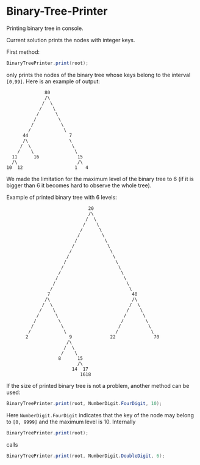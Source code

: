 # Binary-Tree-Printer
Printing binary tree in console.

Current solution prints the nodes with integer keys. 

First method:
```java
BinaryTreePrinter.print(root);
```
only prints the nodes of the binary tree whose keys belong to the interval `[0,99]`. Here is an example of output:
```
              80
              /\
             /  \
            /    \
           /      \
          /        \
         /          \
        /            \
      44               7
      /\               \
     /  \               \
    /    \               \
  11      16              15
  /\                      /\
10  12                   1   4
```
We made the limitation for the maximum level of the binary tree to 6 (if it is bigger than 6 it becomes hard to observe the whole tree).

Example of printed binary tree with 6 levels:
```
                              20
                              /\
                             /  \
                            /    \
                           /      \
                          /        \
                         /          \
                        /            \
                       /              \
                      /                \
                     /                  \
                    /                    \
                   /                      \
                  /                        \
                 /                          \
                /                            \
               7                              40
              /\                              /\
             /  \                            /  \
            /    \                          /    \
           /      \                        /      \
          /        \                      /        \
         /          \                    /          \
        /            \                  /            \
       2               9              22              70
                      /\
                     /  \
                    /    \
                   8      15
                          /\
                        14  17
                           1618
```
If the size of printed binary tree is not a problem, another method can be used:
```java
BinaryTreePrinter.print(root, NumberDigit.FourDigit, 10);
```
Here `NumberDigit.FourDigit` indicates that the key of the node may belong to `[0, 9999]` and the maximum level is 10. 
Internally
```java
BinaryTreePrinter.print(root);
```
calls
```java
BinaryTreePrinter.print(root, NumberDigit.DoubleDigit, 6);
```
